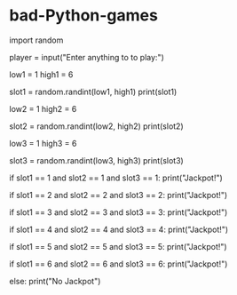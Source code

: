 # bad-Python-games
import random


player = input("Enter anything to to play:")


low1 = 1
high1 = 6





slot1 = random.randint(low1, high1)
print(slot1)

low2 = 1
high2 = 6



slot2 = random.randint(low2, high2)
print(slot2)

low3 = 1
high3 = 6



slot3 = random.randint(low3, high3)
print(slot3)

if slot1 == 1 and slot2 == 1 and slot3 == 1:
 print("Jackpot!")

 if slot1 == 2 and slot2 == 2 and slot3 == 2:
  print("Jackpot!")

 if slot1 == 3 and slot2 == 3 and slot3 == 3:
  print("Jackpot!")

 if slot1 == 4 and slot2 == 4 and slot3 == 4:
  print("Jackpot!")

 if slot1 == 5 and slot2 == 5 and slot3 == 5:
  print("Jackpot!")

 if slot1 == 6 and slot2 == 6 and slot3 == 6:
  print("Jackpot!")

else:
  print("No Jackpot")













